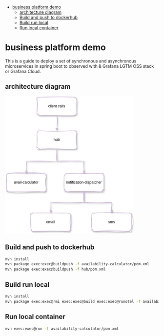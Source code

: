 
- [business platform demo](#business-platform-demo)
  - [architecture diagram](#architecture-diagram)
  - [Build and push to dockerhub](#build-and-push-to-dockerhub)
  - [Build run local](#build-run-local)
  - [Run local container](#run-local-container)


# business platform demo

This is a guide to deploy a set of synchronous and asynchronous microservices in spring boot to observed with & Grafana LGTM OSS stack or Grafana Cloud.

## architecture diagram
![alt text](graphics/architecture.png)

## Build and push to dockerhub

```bash
mvn install
mvn package exec:exec@buildpush -f availability-calculator/pom.xml
mvn package exec:exec@buildpush -f hub/pom.xml
```

## Build run local
```bash
mvn install
mvn package exec:exec@rmi exec:exec@build exec:exec@runotel -f availability-calculator/pom.xml
```

## Run local container
```bash
mvn exec:exec@run -f availability-calculator/pom.xml
```